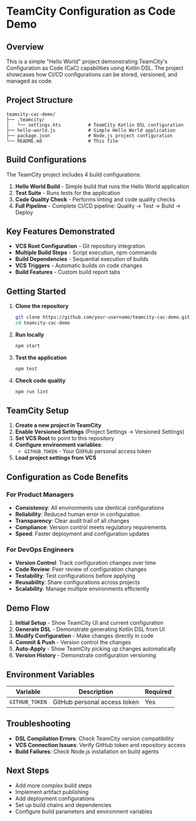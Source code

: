 # TeamCity Configuration as Code Demo

## Overview

This is a simple "Hello World" project demonstrating TeamCity's Configuration as Code (CaC) capabilities using Kotlin DSL. The project showcases how CI/CD configurations can be stored, versioned, and managed as code.

## Project Structure

```
teamcity-cac-demo/
├── .teamcity/
│   └── settings.kts          # TeamCity Kotlin DSL configuration
├── hello-world.js            # Simple Hello World application
├── package.json              # Node.js project configuration
└── README.md                 # This file
```

## Build Configurations

The TeamCity project includes 4 build configurations:

1. **Hello World Build** - Simple build that runs the Hello World application
2. **Test Suite** - Runs tests for the application
3. **Code Quality Check** - Performs linting and code quality checks
4. **Full Pipeline** - Complete CI/CD pipeline: Quality → Test → Build → Deploy

## Key Features Demonstrated

- **VCS Root Configuration** - Git repository integration
- **Multiple Build Steps** - Script execution, npm commands
- **Build Dependencies** - Sequential execution of builds
- **VCS Triggers** - Automatic builds on code changes
- **Build Features** - Custom build report tabs

## Getting Started

1. **Clone the repository**
   ```bash
   git clone https://github.com/your-username/teamcity-cac-demo.git
   cd teamcity-cac-demo
   ```

2. **Run locally**
   ```bash
   npm start
   ```

3. **Test the application**
   ```bash
   npm test
   ```

4. **Check code quality**
   ```bash
   npm run lint
   ```

## TeamCity Setup

1. **Create a new project in TeamCity**
2. **Enable Versioned Settings** (Project Settings → Versioned Settings)
3. **Set VCS Root** to point to this repository
4. **Configure environment variables**:
   - `GITHUB_TOKEN` - Your GitHub personal access token
5. **Load project settings from VCS**

## Configuration as Code Benefits

### For Product Managers
- **Consistency**: All environments use identical configurations
- **Reliability**: Reduced human error in configuration
- **Transparency**: Clear audit trail of all changes
- **Compliance**: Version control meets regulatory requirements
- **Speed**: Faster deployment and configuration updates

### For DevOps Engineers
- **Version Control**: Track configuration changes over time
- **Code Review**: Peer review of configuration changes
- **Testability**: Test configurations before applying
- **Reusability**: Share configurations across projects
- **Scalability**: Manage multiple environments efficiently

## Demo Flow

1. **Initial Setup** - Show TeamCity UI and current configuration
2. **Generate DSL** - Demonstrate generating Kotlin DSL from UI
3. **Modify Configuration** - Make changes directly in code
4. **Commit & Push** - Version control the changes
5. **Auto-Apply** - Show TeamCity picking up changes automatically
6. **Version History** - Demonstrate configuration versioning

## Environment Variables

| Variable | Description | Required |
|----------|-------------|----------|
| `GITHUB_TOKEN` | GitHub personal access token | Yes |

## Troubleshooting

- **DSL Compilation Errors**: Check TeamCity version compatibility
- **VCS Connection Issues**: Verify GitHub token and repository access
- **Build Failures**: Check Node.js installation on build agents

## Next Steps

- Add more complex build steps
- Implement artifact publishing
- Add deployment configurations
- Set up build chains and dependencies
- Configure build parameters and environment variables
